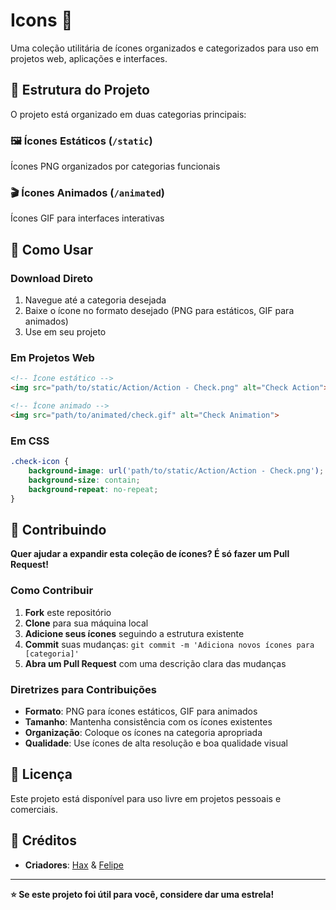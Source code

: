 # Icons 🎨

Uma coleção utilitária de ícones organizados e categorizados para uso em projetos web, aplicações e interfaces.

## 📁 Estrutura do Projeto

O projeto está organizado em duas categorias principais:

### 🖼️ Ícones Estáticos (`/static`)
Ícones PNG organizados por categorias funcionais



### 🎬 Ícones Animados (`/animated`)
Ícones GIF para interfaces interativas



## 🚀 Como Usar

### Download Direto
1. Navegue até a categoria desejada
2. Baixe o ícone no formato desejado (PNG para estáticos, GIF para animados)
3. Use em seu projeto

### Em Projetos Web
```html
<!-- Ícone estático -->
<img src="path/to/static/Action/Action - Check.png" alt="Check Action">

<!-- Ícone animado -->
<img src="path/to/animated/check.gif" alt="Check Animation">
```

### Em CSS
```css
.check-icon {
    background-image: url('path/to/static/Action/Action - Check.png');
    background-size: contain;
    background-repeat: no-repeat;
}
```

## 🤝 Contribuindo

**Quer ajudar a expandir esta coleção de ícones? É só fazer um Pull Request!**

### Como Contribuir

1. **Fork** este repositório
2. **Clone** para sua máquina local
3. **Adicione seus ícones** seguindo a estrutura existente
4. **Commit** suas mudanças: `git commit -m 'Adiciona novos ícones para [categoria]'`
5. **Abra um Pull Request** com uma descrição clara das mudanças

### Diretrizes para Contribuições

- **Formato**: PNG para ícones estáticos, GIF para animados
- **Tamanho**: Mantenha consistência com os ícones existentes
- **Organização**: Coloque os ícones na categoria apropriada
- **Qualidade**: Use ícones de alta resolução e boa qualidade visual


## 📝 Licença

Este projeto está disponível para uso livre em projetos pessoais e comerciais.

## 🙏 Créditos

- **Criadores**: [Hax](https://github.com/6hax) & [Felipe](https://github.com/FelipeSilva72)

---

**⭐ Se este projeto foi útil para você, considere dar uma estrela!**





